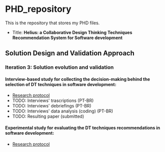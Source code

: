# PHD_repository
This is the repository that stores my PHD files.
+ Title: **Helius: a Collaborative Design Thinking Techniques Recommendation System for Software development**



## Solution Design and Validation Approach
### Iteration 3: Solution evolution and validation
#### Interview-based study for collecting the decision-making behind the selection of DT techniques in software development:
+ [Research protocol](https://www.google.com)
+ TODO: Interviews' trascriptions (PT-BR)
+ TODO: Interviews' debriefings (PT-BR)
+ TODO: Interviews' data analysis (coding) (PT-BR)
+ TODO: Resulting paper (submitted)

#### Experimental study for evaluating the DT techniques recommendations in software development:
+ [Research protocol](https://www.google.com)


